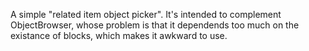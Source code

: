 A simple "related item object picker". It's intended to complement
ObjectBrowser, whose problem is that it dependends too much on the existance of
blocks, which makes it awkward to use.
